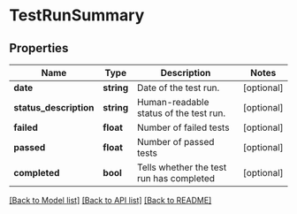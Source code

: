 # TestRunSummary

## Properties
Name | Type | Description | Notes
------------ | ------------- | ------------- | -------------
**date** | **string** | Date of the test run. | [optional] 
**status_description** | **string** | Human-readable status of the test run. | [optional] 
**failed** | **float** | Number of failed tests | [optional] 
**passed** | **float** | Number of passed tests | [optional] 
**completed** | **bool** | Tells whether the test run has completed | [optional] 

[[Back to Model list]](../README.md#documentation-for-models) [[Back to API list]](../README.md#documentation-for-api-endpoints) [[Back to README]](../README.md)


